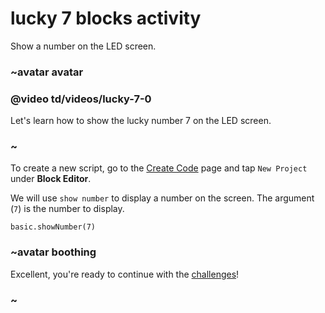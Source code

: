 # lucky 7 blocks activity 

Show a number on the LED screen. 

### ~avatar avatar

### @video td/videos/lucky-7-0

Let's learn how to show the lucky number 7 on the LED screen.

### ~

To create a new script, go to the [Create Code](https://www.microbit.co.uk/create-code) page and tap `New Project` under **Block Editor**.

We will use `show number` to display a number on the screen. The argument (`7`) is the number to display.

```blocks
basic.showNumber(7)
```

### ~avatar boothing

Excellent, you're ready to continue with the [challenges](/microbit/lessons/lucky-7/challenges)!

### ~

